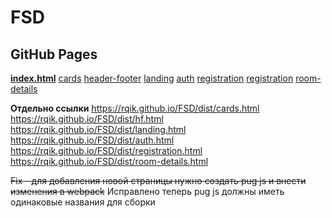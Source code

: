 # FSD

## GitHub Pages

[**index.html**](https://rqik.github.io/FSD/dist/index.html)
[cards](https://rqik.github.io/FSD/dist/cards.html)
[header-footer](https://rqik.github.io/FSD/dist/hf.html)
[landing](https://rqik.github.io/FSD/dist/landing.html)
[auth](https://rqik.github.io/FSD/dist/auth.html)
[registration](https://rqik.github.io/FSD/dist/registration.html)
[registration](https://rqik.github.io/FSD/dist/auth.html)
[room-details](https://rqik.github.io/FSD/dist/room-details.html)

**Отдельно ссылки**
https://rqik.github.io/FSD/dist/cards.html
https://rqik.github.io/FSD/dist/hf.html
https://rqik.github.io/FSD/dist/landing.html
https://rqik.github.io/FSD/dist/auth.html
https://rqik.github.io/FSD/dist/registration.html
https://rqik.github.io/FSD/dist/room-details.html

~~Fix  - для добавления новой страницы нужно создать pug js и внести изменения в webpack~~
Исправлено теперь pug js должны иметь одинаковые названия для сборки